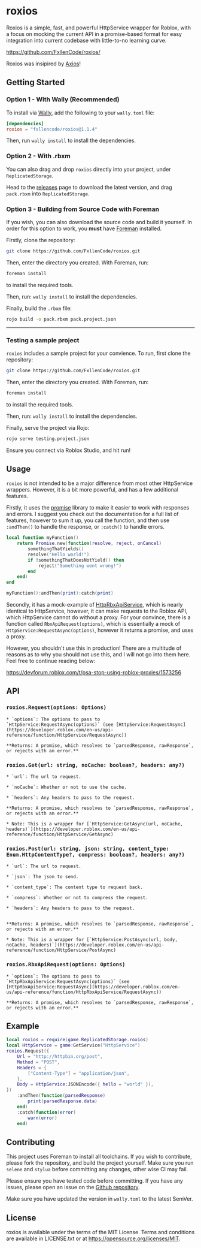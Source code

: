 # roxios

Roxios is a simple, fast, and powerful HttpService wrapper for Roblox, with a focus on mocking the current API in a promise-based format for easy integration into current codebase with little-to-no learning curve. 

https://github.com/FxllenCode/roxios/

Roxios was insipired by [Axios](https://www.npmjs.com/package/axios)!

## Getting Started

### Option 1 - With Wally (Recommended)

To install via [Wally](https://wally.run), add the following to your `wally.toml` file:

```toml
[dependencies]
roxios = "fxllencode/roxios@1.1.4"
```

Then, run `wally install` to install the dependencies.

### Option 2 - With .rbxm

You can also drag and drop `roxios` directly into your project, under `ReplicatedStorage`.

Head to the [releases](https://github.com/FxllenCode/roxios/releases) page to download the latest version, and drag `pack.rbxm` into `ReplicatedStorage`.

### Option 3 - Building from Source Code with Foreman

If you wish, you can also download the source code and build it yourself. In order for this option to work, you **must** have [Foreman](https://github.com/Roblox/foreman) installed. 

Firstly, clone the repository:

```bash
git clone https://github.com/FxllenCode/roxios.git
```

Then, enter the directory you created. With Foreman, run:

```bash
foreman install
```

to install the required tools. 

Then, run: `wally install` to install the dependencies.

Finally, build the `.rbxm` file:

```bash
rojo build -o pack.rbxm pack.project.json
``` 

<hr>

### Testing a sample project

`roxios` includes a sample project for your convience. To run, first clone the repository:

```bash
git clone https://github.com/FxllenCode/roxios.git
```

Then, enter the directory you created. With Foreman, run:

```bash
foreman install
```

to install the required tools. 

Then, run: `wally install` to install the dependencies.

Finally, serve the project via Rojo:

```bash
rojo serve testing.project.json
```

Ensure you connect via Roblox Studio, and hit run!

## Usage

`roxios` is not intended to be a major difference from most other HttpService wrappers. However, it is a bit more powerful, and has a few additional features. 

Firstly, it uses the [promise](https://github.com/evaera/roblox-lua-promise) library to make it easier to work with responses and errors. I suggest you check out the documentation for a full list of features, however to sum it up, you call the function, and then use `:andThen()` to handle the response, or `:catch()` to handle errors.

```lua
local function myFunction()
    return Promise.new(function(resolve, reject, onCancel)
        somethingThatYields()
        resolve("Hello world!")
        if !somethingThatDoesNotYield() then
            reject("Something went wrong!")
        end
    end)
end

myFunction():andThen(print):catch(print)
```


Secondly, it has a mock-example of [HttpRbxApiService](https://developer.roblox.com/en-us/api-reference/class/HttpRbxApiService), which is nearly identical to HttpService, however, it can make requests to the Roblox API, which HttpService cannot do without a proxy. For your convince, there is a function called `RbxApiRequest(options)`, which is essentially a mock of `HttpService:RequestAsync(options)`, however it returns a promise, and uses a proxy.

However, you shouldn't use this in production! There are a multitude of reasons as to why you should not use this, and I will not go into them here. Feel free to continue reading below:

https://devforum.roblox.com/t/psa-stop-using-roblox-proxies/1573256

## API

### `roxios.Request(options: Options)`

    * `options`: The options to pass to `HttpService:RequestAsync(options)` (see [HttpService:RequestAsync](https://developer.roblox.com/en-us/api-reference/function/HttpService/RequestAsync))

    **Returns: A promise, which resolves to `parsedResponse, rawResponse`, or rejects with an error.**

### `roxios.Get(url: string, noCache: boolean?, headers: any?)`

    * `url`: The url to request.

    * `noCache`: Whether or not to use the cache.

    * `headers`: Any headers to pass to the request.

    **Returns: A promise, which resolves to `parsedResponse, rawResponse`, or rejects with an error.**

    * Note: This is a wrapper for [`HttpService:GetAsync(url, noCache, headers)`](https://developer.roblox.com/en-us/api-reference/function/HttpService/GetAsync)

### `roxios.Post(url: string, json: string, content_type: Enum.HttpContentType?, compress: boolean?, headers: any?)`

    * `url`: The url to request.

    * `json`: The json to send.

    * `content_type`: The content type to request back.

    * `compress`: Whether or not to compress the request.

    * `headers`: Any headers to pass to the request.


    **Returns: A promise, which resolves to `parsedResponse, rawResponse`, or rejects with an error.**

    * Note: This is a wrapper for [`HttpService:PostAsync(url, body, noCache, headers)`](https://developer.roblox.com/en-us/api-reference/function/HttpService/PostAsync)

### `roxios.RbxApiRequest(options: Options)`

    * `options`: The options to pass to `HttpRbxApiService:RequestAsync(options)` (see [HttpRbxApiService:RequestAsync](https://developer.roblox.com/en-us/api-reference/function/HttpRbxApiService/RequestAsync))

    **Returns: A promise, which resolves to `parsedResponse, rawResponse`, or rejects with an error.**

### 

## Example

```lua
local roxios = require(game.ReplicatedStorage.roxios)
local HttpService = game:GetService("HttpService")
roxios.Request({
	Url = "http://httpbin.org/post",
	Method = "POST",
	Headers = {
		["Content-Type"] = "application/json",
	},
	Body = HttpService:JSONEncode({ hello = "world" }),
})
	:andThen(function(parsedResponse)
		print(parsedResponse.data)
	end)
	:catch(function(error)
		warn(error)
	end)
```

## Contributing

This project uses Foreman to install all toolchains. If you wish to contribute, please fork the repository, and build the project yourself. Make sure you run `selene` and `stylua` before committing any changes, other wise CI may fail.

Please ensure you have tested code before committing. If you have any issues, please open an issue on the [Github repository](https://github.com/FxllenCode/roxios/issues/new).

Make sure you have updated the version in `wally.toml` to the latest SemVer. 

## License

roxios is available under the terms of the MIT License. Terms and conditions are available in LICENSE.txt or at https://opensource.org/licenses/MIT.

